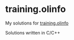 # training.olinfo
My solutions for [training.olinfo](https://training.olinfo.it/#/tasks/1 )  

Solutions written in C/C++
